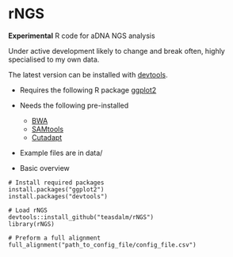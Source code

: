 rNGS
====

**Experimental** R code for aDNA NGS analysis

Under active development likely to change and break often, highly specialised to my own data.

The latest version can be installed with [devtools](http://www.rstudio.com/products/rpackages/devtools/).

* Requires the following R package [ggplot2](http://ggplot2.org/) 

* Needs the following pre-installed 
  * [BWA](http://bio-bwa.sourceforge.net/) 
  * [SAMtools](http://samtools.sourceforge.net/)
  * [Cutadapt](https://code.google.com/p/cutadapt/) 

* Example files are in data/

* Basic overview
```{R}
# Install required packages
install.packages("ggplot2")
install.packages("devtools")

# Load rNGS
devtools::install_github("teasdalm/rNGS")
library(rNGS)

# Preform a full alignment
full_alignment("path_to_config_file/config_file.csv")
```
